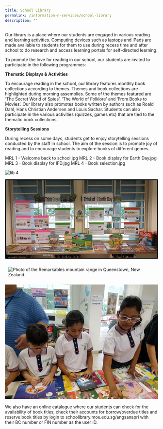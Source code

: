 ```yaml
---
title: School Library
permalink: /information-n-services/school-library
description: ""
---
```

Our library is a place where our students are engaged in various reading and learning activities. Computing devices such as laptops and iPads are made available to students for them to use during recess time and after school to do research and access learning portals for self-directed learning.

To promote the love for reading in our school, our students are invited to participate in the following programmes:

**Thematic Displays &amp; Activities**

To encourage reading in the school, our library features monthly book collections according to themes. Themes and book collections are highlighted during morning assemblies. Some of the themes featured are ‘The Secret World of Spies’, ‘The World of Folklore’ and ‘From Books to Movies’. Our library also promotes books written by authors such as Roald Dahl, Hans Christian Andersen and Louis Sachar. Students can also participate in the various activities (quizzes, games etc) that are tied to the thematic book collections.

**Storytelling Sessions**

During recess on some days, students get to enjoy storytelling sessions conducted by the staff in school. The aim of the session is to promote joy of reading and to encourage students to explore books of different genres.

MRL 1 - Welcome back to school.jpg
MRL 2 - Book display for Earth Day.jpg
MRL 3 - Book display for IFD.jpg
MRL 4 - Book selection.jpg


![lib 4](/images/lib%204.jpg)

![lib 3](/images/lib%203.jpg)

<!-- Codes by HTML.am -->

<!-- CSS Code -->
<style type="text/css">
img.GeneratedImage {
width:300px;height:400px;margin:10px;border-width:0px;border-color:#000000;border-style:solid;
}
</style>

<!-- HTML Code -->
<img class="GeneratedImage" alt="Photo of the Remarkables mountain range in Queenstown, New Zealand." src="https://angsanapri.moe.edu.sg/qql/slot/u167/school_information/MRL/MRL%203%20-%20Book%20display%20for%20IFD.jpg">


![lib](/images/lib%201.jpg)



We also have an online catalogue where our students can check for the availability of book titles, check their accounts for borrow/overdue titles and reserve book titles by login to schoolibrary.moe.edu.sg/angsanapri with their BC number or FIN number as the user ID.